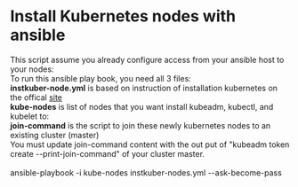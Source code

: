 # Install Kubernetes nodes with ansible
This script assume you already configure access from your ansible host to your nodes: <br>
To run this ansible play book, you need all 3 files: <br>
**instkuber-node.yml** is based on instruction of installation kubernetes on the offical [site](https://kubernetes.io/docs/setup/production-environment/tools/kubeadm/install-kubeadm/) <br>
**kube-nodes** is list of nodes that you want install kubeadm, kubectl, and kubelet to: <br>
**join-command** is the script to join these newly kubernetes nodes to an existing cluster (master)<br>
You must update join-command content with the out put of "kubeadm token create --print-join-command" of your cluster master.<br>
<br>
ansible-playbook -i kube-nodes instkuber-nodes.yml --ask-become-pass
